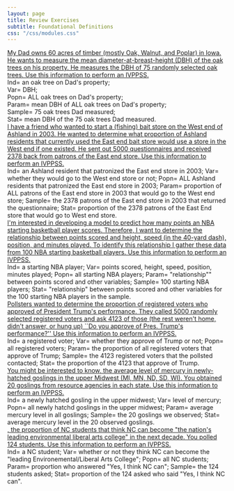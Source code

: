 ```yaml
---
layout: page
title: Review Exercises
subtitle: Foundational Definitions
css: "/css/modules.css"
---
```


<div class="panel-group">
  <div class="panel panel-default">
    <div class="panel-heading">
      <div class="panel-title">
        <a data-toggle="collapse" href="#IVPPSSDad">My Dad owns 60 acres of timber (mostly Oak, Walnut, and Poplar) in Iowa. He wants to measure the mean diameter-at-breast-height (DBH) of the oak trees on his property. He measures the DBH of 75 randomly selected oak trees. Use this information to perform an IVPPSS.</a>
      </div>
    </div>
    <div id="IVPPSSDad" class="panel-collapse collapse">
      <div class="panel-body">Ind= an oak tree on Dad's property;<br>
      Var= DBH;<br>
      Popn= ALL oak trees on Dad's property;<br>
      Param= mean DBH of ALL oak trees on Dad's property;<br>
      Sample= 75 oak trees Dad measured;<br>
      Stat= mean DBH of the 75 oak trees Dad measured.</div>
    </div>
  </div>
  
  <div class="panel panel-default">
    <div class="panel-heading">
      <div class="panel-title">
        <a data-toggle="collapse" href="#FishStore">I have a friend who wanted to start a (fishing) bait store on the West end of Ashland in 2003. He wanted to determine what proportion of Ashland residents that currently used the East end bait store would use a store in the West end if one existed. He sent out 5000 questionnaires and received 2378 back from patrons of the East end store. Use this information to perform an IVPPSS.</a>
      </div>
    </div>
    <div id="FishStore" class="panel-collapse collapse">
      <div class="panel-body">Ind= an Ashland resident that patronized the East end store in 2003; Var= whether they would go to the West end store or not; Popn= ALL Ashland residents that patronized the East end store in 2003; Param= proportion of ALL patrons of the East end store in 2003 that would go to the West end store; Sample= the 2378 patrons of the East end store in 2003 that returned the questionnaire; Stat= proportion of the 2378 patrons of the East End store that would go to West end store.</div>
    </div>
  </div>
  
  <div class="panel panel-default">
    <div class="panel-heading">
      <div class="panel-title">
        <a data-toggle="collapse" href="#NBA">I'm interested in developing a model to predict how many points an NBA starting basketball player scores. Therefore, I want to determine the relationship between points scored and height, speed (in the 40-yard dash), position, and minutes played. To identify this relationship I gather these data from 100 NBA starting basketball players. Use this information to perform an IVPPSS.</a>
      </div>
    </div>
    <div id="NBA" class="panel-collapse collapse">
      <div class="panel-body">Ind= a starting NBA player; Var= points scored, height, speed, position, minutes played; Popn= all starting NBA players; Param= "relationship"" between points scored and other variables; Sample= 100 starting NBA players; Stat= "relationship" between points scored and other variables for the 100 starting NBA players in the sample.</div>
    </div>
  </div>
  
  <div class="panel panel-default">
    <div class="panel-heading">
      <div class="panel-title">
        <a data-toggle="collapse" href="#Trump">Pollsters wanted to determine the proportion of registered voters who approved of President Trump's performance. They called 5000 randomly selected registered voters and ask 4123 of those (the rest weren't home, didn't answer, or hung up) ``Do you approve of Pres. Trump's performance?''  Use this information to perform an IVPPSS.</a>
      </div>
    </div>
    <div id="Trump" class="panel-collapse collapse">
      <div class="panel-body">Ind= a registered voter; Var= whether they approve of Trump or not; Popn= all registered voters; Param= the proportion of all registered voters that approve of Trump; Sample= the 4123 registered voters that the pollsted contacted; Stat= the proportion of the 4123 that approve of Trump.</div>
    </div>
  </div>
  
  <div class="panel panel-default">
    <div class="panel-heading">
      <div class="panel-title">
        <a data-toggle="collapse" href="#Goslings">You might be interested to know, the average level of mercury in newly-hatched goslings in the upper Midwest (MI, MN, ND, SD, WI). You obtained 20 goslings from resource agencies in each state. Use this information to perform an IVPPSS.</a>
      </div>
    </div>
    <div id="Goslings" class="panel-collapse collapse">
      <div class="panel-body">Ind= a newly hatched gosling in the upper midwest; Var= level of mercury; Popn= all newly hatchd goslings in the upper midwest; Param= average mercury level in all goslings; Sample= the 20 goslings we observed; Stat= average mercury level in the 20 observed goslings.</div>
    </div>
  </div>
  
  <div class="panel panel-default">
    <div class="panel-heading">
      <div class="panel-title">
        <a data-toggle="collapse" href="#NCLead">, the proportion of NC students that think NC can become "the nation's leading environmental liberal arts college" in the next decade. You polled 124 students. Use this information to perform an IVPPSS.</a>
      </div>
    </div>
    <div id="NCLead" class="panel-collapse collapse">
      <div class="panel-body">Ind= a NC student; Var= whether or not they think NC can become the "leading Environemental/Liberal Arts College"; Popn= all NC students; Param= proportion who answered "Yes, I think NC can"; Sample= the 124 students asked; Stat= proportion of the 124 asked who said "Yes, I think NC can".</div>
    </div>
  </div>
  
  <div class="panel panel-default">
    <div class="panel-heading">
      <div class="panel-title">
        <a data-toggle="collapse" href="#"></a>
      </div>
    </div>
    <div id="" class="panel-collapse collapse">
      <div class="panel-body"></div>
    </div>
  </div>
  
  <div class="panel panel-default">
    <div class="panel-heading">
      <div class="panel-title">
        <a data-toggle="collapse" href="#"></a>
      </div>
    </div>
    <div id="" class="panel-collapse collapse">
      <div class="panel-body"></div>
    </div>
  </div>
  
  <div class="panel panel-default">
    <div class="panel-heading">
      <div class="panel-title">
        <a data-toggle="collapse" href="#"></a>
      </div>
    </div>
    <div id="" class="panel-collapse collapse">
      <div class="panel-body"></div>
    </div>
  </div>
  
</div>

